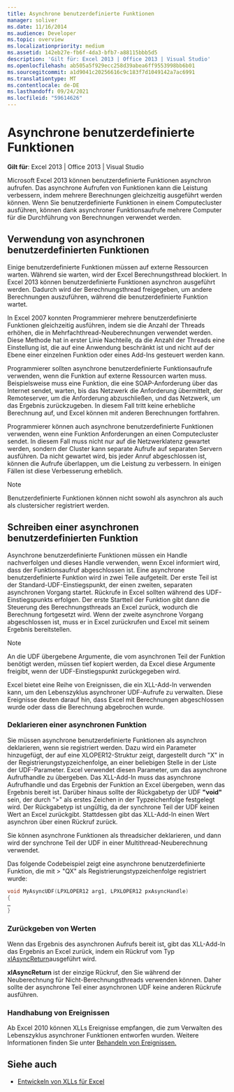 ```yaml
---
title: Asynchrone benutzerdefinierte Funktionen
manager: soliver
ms.date: 11/16/2014
ms.audience: Developer
ms.topic: overview
ms.localizationpriority: medium
ms.assetid: 142eb27e-fb6f-4da3-bfb7-a88115bbb5d5
description: 'Gilt für: Excel 2013 | Office 2013 | Visual Studio'
ms.openlocfilehash: ab505a5f929ecc258d39abea6ff9553998bb6b01
ms.sourcegitcommit: a1d9041c20256616c9c183f7d1049142a7ac6991
ms.translationtype: MT
ms.contentlocale: de-DE
ms.lasthandoff: 09/24/2021
ms.locfileid: "59614626"
---
```

# <a name="asynchronous-user-defined-functions"></a>Asynchrone benutzerdefinierte Funktionen

**Gilt für**: Excel 2013 | Office 2013 | Visual Studio 
  
Microsoft Excel 2013 können benutzerdefinierte Funktionen asynchron aufrufen. Das asynchrone Aufrufen von Funktionen kann die Leistung verbessern, indem mehrere Berechnungen gleichzeitig ausgeführt werden können. Wenn Sie benutzerdefinierte Funktionen in einem Computecluster ausführen, können dank asynchroner Funktionsaufrufe mehrere Computer für die Durchführung von Berechnungen verwendet werden.
  
## <a name="when-to-use-asynchronous-user-defined-functions"></a>Verwendung von asynchronen benutzerdefinierten Funktionen

Einige benutzerdefinierte Funktionen müssen auf externe Ressourcen warten. Während sie warten, wird der Excel Berechnungsthread blockiert. In Excel 2013 können benutzerdefinierte Funktionen asynchron ausgeführt werden. Dadurch wird der Berechnungsthread freigegeben, um andere Berechnungen auszuführen, während die benutzerdefinierte Funktion wartet.
  
In Excel 2007 konnten Programmierer mehrere benutzerdefinierte Funktionen gleichzeitig ausführen, indem sie die Anzahl der Threads erhöhen, die in Mehrfachthread-Neuberechnungen verwendet werden. Diese Methode hat in erster Linie Nachteile, da die Anzahl der Threads eine Einstellung ist, die auf eine Anwendung beschränkt ist und nicht auf der Ebene einer einzelnen Funktion oder eines Add-Ins gesteuert werden kann.
  
Programmierer sollten asynchrone benutzerdefinierte Funktionsaufrufe verwenden, wenn die Funktion auf externe Ressourcen warten muss. Beispielsweise muss eine Funktion, die eine SOAP-Anforderung über das Internet sendet, warten, bis das Netzwerk die Anforderung übermittelt, der Remoteserver, um die Anforderung abzuschließen, und das Netzwerk, um das Ergebnis zurückzugeben. In diesem Fall tritt keine erhebliche Berechnung auf, und Excel können mit anderen Berechnungen fortfahren.
  
Programmierer können auch asynchrone benutzerdefinierte Funktionen verwenden, wenn eine Funktion Anforderungen an einen Computecluster sendet. In diesem Fall muss nicht nur auf die Netzwerklatenz gewartet werden, sondern der Cluster kann separate Aufrufe auf separaten Servern ausführen. Da nicht gewartet wird, bis jeder Anruf abgeschlossen ist, können die Aufrufe überlappen, um die Leistung zu verbessern. In einigen Fällen ist diese Verbesserung erheblich.
  
> [!NOTE]
> Benutzerdefinierte Funktionen können nicht sowohl als asynchron als auch als clustersicher registriert werden. 
  
## <a name="writing-an-asynchronous-user-defined-function"></a>Schreiben einer asynchronen benutzerdefinierten Funktion

Asynchrone benutzerdefinierte Funktionen müssen ein Handle nachverfolgen und dieses Handle verwenden, wenn Excel informiert wird, dass der Funktionsaufruf abgeschlossen ist. Eine asynchrone benutzerdefinierte Funktion wird in zwei Teile aufgeteilt. Der erste Teil ist der Standard-UDF-Einstiegspunkt, der einen zweiten, separaten asynchronen Vorgang startet. Rückrufe in Excel sollten während des UDF-Einstiegspunkts erfolgen. Der erste Startteil der Funktion gibt dann die Steuerung des Berechnungsthreads an Excel zurück, wodurch die Berechnung fortgesetzt wird. Wenn der zweite asynchrone Vorgang abgeschlossen ist, muss er in Excel zurückrufen und Excel mit seinem Ergebnis bereitstellen. 
  
> [!NOTE]
> An die UDF übergebene Argumente, die vom asynchronen Teil der Funktion benötigt werden, müssen tief kopiert werden, da Excel diese Argumente freigibt, wenn der UDF-Einstiegspunkt zurückgegeben wird. 
  
Excel bietet eine Reihe von Ereignissen, die ein XLL-Add-In verwenden kann, um den Lebenszyklus asynchroner UDF-Aufrufe zu verwalten. Diese Ereignisse deuten darauf hin, dass Excel mit Berechnungen abgeschlossen wurde oder dass die Berechnung abgebrochen wurde.
  
### <a name="declaring-an-asynchronous-function"></a>Deklarieren einer asynchronen Funktion

Sie müssen asynchrone benutzerdefinierte Funktionen als asynchron deklarieren, wenn sie registriert werden. Dazu wird ein Parameter hinzugefügt, der auf eine XLOPER12-Struktur zeigt, dargestellt durch "X" in der Registrierungstypzeichenfolge, an einer beliebigen Stelle in der Liste der UDF-Parameter. Excel verwendet diesen Parameter, um das asynchrone Aufrufhandle zu übergeben. Das XLL-Add-In muss das asynchrone Aufrufhandle und das Ergebnis der Funktion an Excel übergeben, wenn das Ergebnis bereit ist. Darüber hinaus sollte der Rückgabetyp der UDF **"void"** sein, der durch ">" als erstes Zeichen in der Typzeichenfolge festgelegt wird. Der Rückgabetyp ist ungültig, da der synchrone Teil der UDF keinen Wert an Excel zurückgibt. Stattdessen gibt das XLL-Add-In einen Wert asynchron über einen Rückruf zurück. 
  
Sie können asynchrone Funktionen als threadsicher deklarieren, und dann wird der synchrone Teil der UDF in einer Multithread-Neuberechnung verwendet. 
  
Das folgende Codebeispiel zeigt eine asynchrone benutzerdefinierte Funktion, die mit \> "QX" als Registrierungstypzeichenfolge registriert wurde:
  
```cpp
void MyAsyncUDF(LPXLOPER12 arg1, LPXLOPER12 pxAsyncHandle)
{
…
}
```

### <a name="returning-values"></a>Zurückgeben von Werten

Wenn das Ergebnis des asynchronen Aufrufs bereit ist, gibt das XLL-Add-In das Ergebnis an Excel zurück, indem ein Rückruf vom Typ [xlAsyncReturn](xlasyncreturn.md)ausgeführt wird.
  
**xlAsyncReturn** ist der einzige Rückruf, den Sie während der Neuberechnung für Nicht-Berechnungsthreads verwenden können. Daher sollte der asynchrone Teil einer asynchronen UDF keine anderen Rückrufe ausführen. 
  
### <a name="handling-events"></a>Handhabung von Ereignissen

Ab Excel 2010 können XLLs Ereignisse empfangen, die zum Verwalten des Lebenszyklus asynchroner Funktionen entworfen wurden. Weitere Informationen finden Sie unter [Behandeln von Ereignissen.](handling-events.md)
  
## <a name="see-also"></a>Siehe auch

- [Entwickeln von XLLs für Excel](developing-excel-xlls.md)

